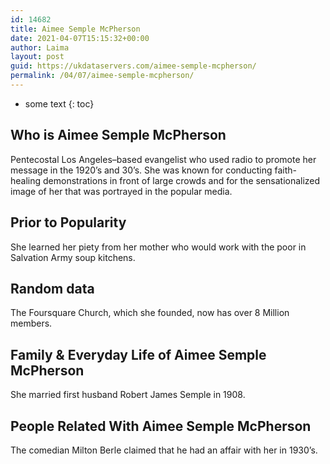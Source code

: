 ```yaml
---
id: 14682
title: Aimee Semple McPherson
date: 2021-04-07T15:15:32+00:00
author: Laima
layout: post
guid: https://ukdataservers.com/aimee-semple-mcpherson/
permalink: /04/07/aimee-semple-mcpherson/
---
```


* some text
{: toc}


## Who is Aimee Semple McPherson
                  
                  
                  
Pentecostal Los Angeles–based evangelist who used radio to promote her message in the 1920&#8217;s and 30&#8217;s. She was known for conducting faith-healing demonstrations in front of large crowds and for the sensationalized image of her that was portrayed in the popular media.
                  
              
            
              
            
                
                
                
## Prior to Popularity
                  
                  
                  
She learned her piety from her mother who would work with the poor in Salvation Army soup kitchens.
                  
              
            
              
            
                
                
                
## Random data
                  
                  
                  
The Foursquare Church, which she founded, now has over 8 Million members.
                  
              
            
              
            
                
                
                
## Family & Everyday Life of Aimee Semple McPherson
                  
                  
                  
She married first husband Robert James Semple in 1908.
                  
              
            
              
            
                
                
                
## People Related With Aimee Semple McPherson
                  
                  
                  
The comedian Milton Berle claimed that he had an affair with her in 1930&#8217;s.
                  
              
            
              
            
                
              
            
              
              
            
            
              
            
          
          
          
